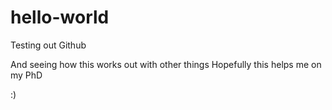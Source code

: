# hello-world
Testing out Github


And seeing how this works out with other things
Hopefully this helps me on my PhD

:) 
